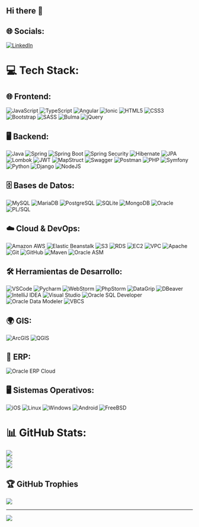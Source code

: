 ## Hi there 👋

<!--
**sgero/sgero** is a ✨ _special_ ✨ repository because its `README.md` (this file) appears on your GitHub profile.

Here are some ideas to get you started:

- 🔭 I’m currently working on ...
- 🌱 I’m currently learning ...
- 👯 I’m looking to collaborate on ...
- 🤔 I’m looking for help with ...
- 💬 Ask me about ...
- 📫 How to reach me: ...
- 😄 Pronouns: ...
- ⚡ Fun fact: ...
-->
## 🌐 Socials:
[![LinkedIn](https://img.shields.io/badge/LinkedIn-%230077B5.svg?logo=linkedin&logoColor=white)](https://www.linkedin.com/in/sebasgarciag/)

# 💻 Tech Stack:

## 🌐 Frontend:
![JavaScript](https://img.shields.io/badge/javascript-%23323330.svg?style=for-the-badge&logo=javascript&logoColor=%23F7DF1E)
![TypeScript](https://img.shields.io/badge/typescript-%23007ACC.svg?style=for-the-badge&logo=typescript&logoColor=white)
![Angular](https://img.shields.io/badge/angular-%23DD0031.svg?style=for-the-badge&logo=angular&logoColor=white)
![Ionic](https://img.shields.io/badge/Ionic-%234388FC.svg?style=for-the-badge&logo=ionic&logoColor=white)
![HTML5](https://img.shields.io/badge/html5-%23E34F26.svg?style=for-the-badge&logo=html5&logoColor=white)
![CSS3](https://img.shields.io/badge/css3-%231572B6.svg?style=for-the-badge&logo=css3&logoColor=white)
![Bootstrap](https://img.shields.io/badge/bootstrap-%238511FA.svg?style=for-the-badge&logo=bootstrap&logoColor=white)
![SASS](https://img.shields.io/badge/SASS-hotpink.svg?style=for-the-badge&logo=SASS&logoColor=white)
![Bulma](https://img.shields.io/badge/Bulma-00D1B2?style=for-the-badge&logo=bulma&logoColor=white)
![jQuery](https://img.shields.io/badge/jquery-%230769AD.svg?style=for-the-badge&logo=jquery&logoColor=white)

## 🖥 Backend:
![Java](https://img.shields.io/badge/java-%23ED8B00.svg?style=for-the-badge&logo=openjdk&logoColor=white)
![Spring](https://img.shields.io/badge/spring-%236DB33F.svg?style=for-the-badge&logo=spring&logoColor=white)
![Spring Boot](https://img.shields.io/badge/springboot-%236DB33F.svg?style=for-the-badge&logo=spring-boot&logoColor=white)
![Spring Security](https://img.shields.io/badge/Spring%20Security-%236DB33F.svg?style=for-the-badge&logo=spring&logoColor=white)
![Hibernate](https://img.shields.io/badge/hibernate-%231B72BE.svg?style=for-the-badge&logo=hibernate&logoColor=white)
![JPA](https://img.shields.io/badge/JPA-%23F4D03F.svg?style=for-the-badge&logo=hibernate&logoColor=white)
![Lombok](https://img.shields.io/badge/Lombok-%234E9CAF.svg?style=for-the-badge&logo=lombok&logoColor=white)
![JWT](https://img.shields.io/badge/JWT-%23419EFC.svg?style=for-the-badge&logo=json-web-tokens&logoColor=white)
![MapStruct](https://img.shields.io/badge/MapStruct-%23691D8C.svg?style=for-the-badge&logo=mapstruct&logoColor=white)
![Swagger](https://img.shields.io/badge/Swagger-%2385EA2D.svg?style=for-the-badge&logo=swagger&logoColor=white)
![Postman](https://img.shields.io/badge/Postman-%23FF6C37.svg?style=for-the-badge&logo=postman&logoColor=white)
![PHP](https://img.shields.io/badge/php-%23777BB4.svg?style=for-the-badge&logo=php&logoColor=white)
![Symfony](https://img.shields.io/badge/symfony-%23000000.svg?style=for-the-badge&logo=symfony&logoColor=white)
![Python](https://img.shields.io/badge/python-%233776AB.svg?style=for-the-badge&logo=python&logoColor=white)
![Django](https://img.shields.io/badge/django-%23092E20.svg?style=for-the-badge&logo=django&logoColor=white)
![NodeJS](https://img.shields.io/badge/node.js-6DA55F?style=for-the-badge&logo=node.js&logoColor=white)

## 🗄 Bases de Datos:
![MySQL](https://img.shields.io/badge/mysql-%2300000f.svg?style=for-the-badge&logo=mysql&logoColor=white)
![MariaDB](https://img.shields.io/badge/mariadb-%23007599.svg?style=for-the-badge&logo=mariadb&logoColor=white)
![PostgreSQL](https://img.shields.io/badge/postgresql-%23336791.svg?style=for-the-badge&logo=postgresql&logoColor=white)
![SQLite](https://img.shields.io/badge/sqlite-%23007494.svg?style=for-the-badge&logo=sqlite&logoColor=white)
![MongoDB](https://img.shields.io/badge/mongodb-%2347A248.svg?style=for-the-badge&logo=mongodb&logoColor=white)
![Oracle](https://img.shields.io/badge/oracle-%23F00000.svg?style=for-the-badge&logo=oracle&logoColor=white)
![PL/SQL](https://img.shields.io/badge/pl--sql-%23F00000.svg?style=for-the-badge&logo=oracle&logoColor=white)

## ☁️ Cloud & DevOps:
![Amazon AWS](https://img.shields.io/badge/Amazon%20AWS-%23FF9900.svg?style=for-the-badge&logo=amazon-aws&logoColor=white)
![Elastic Beanstalk](https://img.shields.io/badge/Elastic%20Beanstalk-%23FF9900.svg?style=for-the-badge&logo=amazon-aws&logoColor=white)
![S3](https://img.shields.io/badge/Amazon%20S3-%23FF9900.svg?style=for-the-badge&logo=amazon-s3&logoColor=white)
![RDS](https://img.shields.io/badge/Amazon%20RDS-%23FF9900.svg?style=for-the-badge&logo=amazon-aws&logoColor=white)
![EC2](https://img.shields.io/badge/Amazon%20EC2-%23FF9900.svg?style=for-the-badge&logo=amazon-ec2&logoColor=white)
![VPC](https://img.shields.io/badge/Amazon%20VPC-%23FF9900.svg?style=for-the-badge&logo=amazon-aws&logoColor=white)
![Apache](https://img.shields.io/badge/apache-%23D42029.svg?style=for-the-badge&logo=apache&logoColor=white)
![Git](https://img.shields.io/badge/Git-fc6d26?style=for-the-badge&logo=git&logoColor=white)
![GitHub](https://img.shields.io/badge/GitHub-%23181717.svg?style=for-the-badge&logo=github&logoColor=white)
![Maven](https://img.shields.io/badge/Apache%20Maven-C71A36?style=for-the-badge&logo=Apache%20Maven&logoColor=white)
![Oracle ASM](https://img.shields.io/badge/Oracle%20ASM-%23F00000.svg?style=for-the-badge&logo=oracle&logoColor=white)

## 🛠 Herramientas de Desarrollo:
![VSCode](https://img.shields.io/badge/VSCode-%23007ACC.svg?style=for-the-badge&logo=visual-studio-code&logoColor=white)
![Pycharm](https://img.shields.io/badge/PyCharm-%23009639.svg?style=for-the-badge&logo=pycharm&logoColor=white)
![WebStorm](https://img.shields.io/badge/WebStorm-%230073AC.svg?style=for-the-badge&logo=webstorm&logoColor=white)
![PhpStorm](https://img.shields.io/badge/PhpStorm-%238D6FD7.svg?style=for-the-badge&logo=phpstorm&logoColor=white)
![DataGrip](https://img.shields.io/badge/DataGrip-%23006C80.svg?style=for-the-badge&logo=datagrip&logoColor=white)
![DBeaver](https://img.shields.io/badge/DBeaver-%23007ACC.svg?style=for-the-badge&logo=dbeaver&logoColor=white)
![IntelliJ IDEA](https://img.shields.io/badge/IntelliJ%20IDEA-%23000000.svg?style=for-the-badge&logo=intellij-idea&logoColor=white)
![Visual Studio](https://img.shields.io/badge/Visual%20Studio-%235C2D91.svg?style=for-the-badge&logo=visual-studio&logoColor=white)
![Oracle SQL Developer](https://img.shields.io/badge/Oracle%20SQL%20Developer-%23F00000.svg?style=for-the-badge&logo=oracle&logoColor=white)
![Oracle Data Modeler](https://img.shields.io/badge/Oracle%20Data%20Modeler-%23F00000.svg?style=for-the-badge&logo=oracle&logoColor=white)
![VBCS](https://img.shields.io/badge/VBCS-%230078D4.svg?style=for-the-badge&logo=oracle&logoColor=white)

## 🌍 GIS:
![ArcGIS](https://img.shields.io/badge/ArcGIS-%2334A853.svg?style=for-the-badge&logo=arcgis&logoColor=white)
![QGIS](https://img.shields.io/badge/QGIS-%23008484.svg?style=for-the-badge&logo=qgis&logoColor=white)

## 💼 ERP:
![Oracle ERP Cloud](https://img.shields.io/badge/Oracle%20ERP%20Cloud-%23F00000.svg?style=for-the-badge&logo=oracle&logoColor=white)

## 🖥 Sistemas Operativos:
![iOS](https://img.shields.io/badge/iOS-000000?style=for-the-badge&logo=ios&logoColor=white)
![Linux](https://img.shields.io/badge/Linux-FCC624?style=for-the-badge&logo=linux&logoColor=black)
![Windows](https://img.shields.io/badge/Windows-0078D6?style=for-the-badge&logo=windows&logoColor=white)
![Android](https://img.shields.io/badge/Android-3DDC84?style=for-the-badge&logo=android&logoColor=white)
![FreeBSD](https://img.shields.io/badge/FreeBSD-AB2B28?style=for-the-badge&logo=freebsd&logoColor=white)


# 📊 GitHub Stats:
![](https://github-readme-stats.vercel.app/api?username=sgero&theme=dark&hide_border=false&include_all_commits=true&count_private=true)<br/>
![](https://github-readme-streak-stats.herokuapp.com/?user=sgero&theme=dark&hide_border=false)<br/>
![](https://github-readme-stats.vercel.app/api/top-langs/?username=sgero&theme=dark&hide_border=false&include_all_commits=true&count_private=true&layout=compact)

## 🏆 GitHub Trophies
![](https://github-profile-trophy.vercel.app/?username=sgero&theme=radical&no-frame=false&no-bg=false&margin-w=4)

---
[![](https://visitcount.itsvg.in/api?id=sgero&icon=0&color=0)](https://visitcount.itsvg.in)

<!-- Proudly created with GPRM ( https://gprm.itsvg.in ) -->
